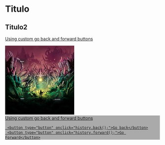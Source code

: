 <html>
  <head>
    <link rel="stylesheet" href="css/boostrap.min.css">
    <link rel="stylesheet" href="css/boostrap-theme.min.css">
    <script src="js/boostrap.min.js"></script>
    <title>Titutlo</title>
  </head>
  <body>
    <h1>Titulo</h1>
    <h2>Titulo2</h2>
    <p><a href="botones.html">Using custom go back and forward buttons
    <div class="container">
     <div class="row">
       <div class="col-lg-4"><img src="img1.jpg"></div>
       <div class="col-mg-6" style="background-color:#aaa"><a href="botones.html">Using custom go back and forward buttons
     
     <button type="button" onclick="history.back();">Go back</button>
     <button type="button" onclick="history.forward();">Go Forward</button>
       
 
  
